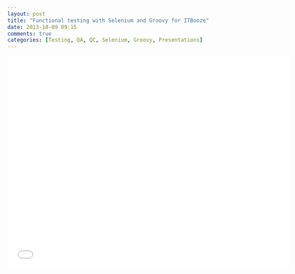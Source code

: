 ```yaml
---
layout: post
title: "Functional testing with Selenium and Groovy for ITBooze"
date: 2013-10-09 09:15
comments: true
categories: [Testing, QA, QC, Selenium, Groovy, Presentations]
---
```


<iframe width="640" height="480" src="//www.youtube.com/embed/gXBOHVYqN-k" frameborder="0" allowfullscreen></iframe>
